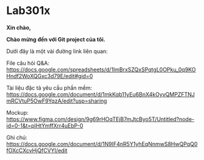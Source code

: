 # Lab301x

**Xin chào,**

**Chào mừng đến với Git project của tôi.**

Dưới đây là một vài đường link liên quan:

File câu hỏi Q&A: https://docs.google.com/spreadsheets/d/1lmBrxSZQxSPqtgL0OPku_0q9KOHndf2WoXQGxc3d79E/edit#gid=0

Tài liệu đặc tả yêu cầu phần mềm: https://docs.google.com/document/d/1mkKqb11yEu6BnX4kOyvQMPZFTNJmRCVtuP5OwF9YqzA/edit?usp=sharing

Mockup: https://www.figma.com/design/9g69rHOqTEjB7mJtcByo5T/Untitled?node-id=0-1&t=pIHtYmffXrr4uEbP-0

Ghi chú: https://docs.google.com/document/d/1N9IF4nR5Y1yhEqNnmwS8HwQPqQ0fOXcCXcvHjQfCVYI/edit
